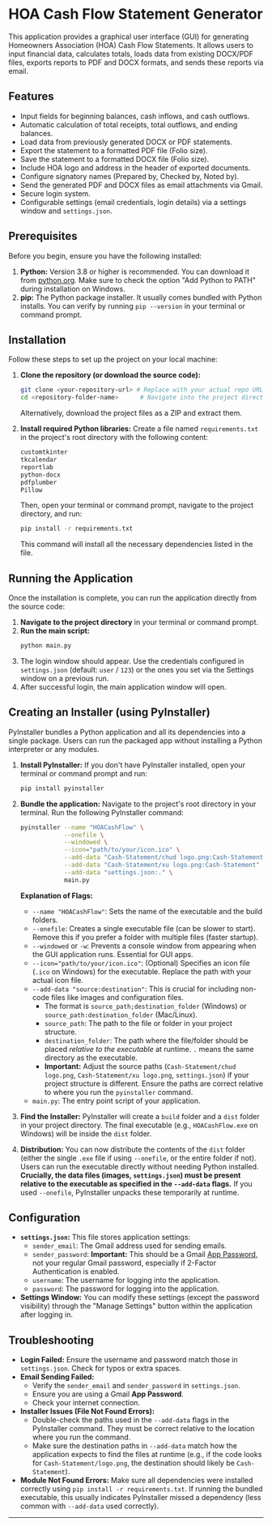 # HOA Cash Flow Statement Generator

This application provides a graphical user interface (GUI) for generating Homeowners Association (HOA) Cash Flow Statements. It allows users to input financial data, calculates totals, loads data from existing DOCX/PDF files, exports reports to PDF and DOCX formats, and sends these reports via email.

## Features

*   Input fields for beginning balances, cash inflows, and cash outflows.
*   Automatic calculation of total receipts, total outflows, and ending balances.
*   Load data from previously generated DOCX or PDF statements.
*   Export the statement to a formatted PDF file (Folio size).
*   Save the statement to a formatted DOCX file (Folio size).
*   Include HOA logo and address in the header of exported documents.
*   Configure signatory names (Prepared by, Checked by, Noted by).
*   Send the generated PDF and DOCX files as email attachments via Gmail.
*   Secure login system.
*   Configurable settings (email credentials, login details) via a settings window and `settings.json`.

## Prerequisites

Before you begin, ensure you have the following installed:

1.  **Python:** Version 3.8 or higher is recommended. You can download it from [python.org](https://www.python.org/downloads/). Make sure to check the option "Add Python to PATH" during installation on Windows.
2.  **pip:** The Python package installer. It usually comes bundled with Python installs. You can verify by running `pip --version` in your terminal or command prompt.

## Installation

Follow these steps to set up the project on your local machine:

1.  **Clone the repository (or download the source code):**
    ```bash
    git clone <your-repository-url> # Replace with your actual repo URL if applicable
    cd <repository-folder-name>      # Navigate into the project directory
    ```
    Alternatively, download the project files as a ZIP and extract them.

2.  **Install required Python libraries:**
    Create a file named `requirements.txt` in the project's root directory with the following content:

    ```txt
    customtkinter
    tkcalendar
    reportlab
    python-docx
    pdfplumber
    Pillow
    ```

    Then, open your terminal or command prompt, navigate to the project directory, and run:
    ```bash
    pip install -r requirements.txt
    ```
    This command will install all the necessary dependencies listed in the file.

## Running the Application

Once the installation is complete, you can run the application directly from the source code:

1.  **Navigate to the project directory** in your terminal or command prompt.
2.  **Run the main script:**
    ```bash
    python main.py
    ```
3.  The login window should appear. Use the credentials configured in `settings.json` (default: `user` / `123`) or the ones you set via the Settings window on a previous run.
4.  After successful login, the main application window will open.

## Creating an Installer (using PyInstaller)

PyInstaller bundles a Python application and all its dependencies into a single package. Users can run the packaged app without installing a Python interpreter or any modules.

1.  **Install PyInstaller:**
    If you don't have PyInstaller installed, open your terminal or command prompt and run:
    ```bash
    pip install pyinstaller
    ```

2.  **Bundle the application:**
    Navigate to the project's root directory in your terminal. Run the following PyInstaller command:

    ```bash
    pyinstaller --name "HOACashFlow" \
                --onefile \
                --windowed \
                --icon="path/to/your/icon.ico" \
                --add-data "Cash-Statement/chud logo.png:Cash-Statement" \
                --add-data "Cash-Statement/xu logo.png:Cash-Statement" \
                --add-data "settings.json:." \
                main.py
    ```

    **Explanation of Flags:**
    *   `--name "HOACashFlow"`: Sets the name of the executable and the build folders.
    *   `--onefile`: Creates a single executable file (can be slower to start). Remove this if you prefer a folder with multiple files (faster startup).
    *   `--windowed` or `-w`: Prevents a console window from appearing when the GUI application runs. Essential for GUI apps.
    *   `--icon="path/to/your/icon.ico"`: (Optional) Specifies an icon file (`.ico` on Windows) for the executable. Replace the path with your actual icon file.
    *   `--add-data "source:destination"`: This is crucial for including non-code files like images and configuration files.
        *   The format is `source_path;destination_folder` (Windows) or `source_path:destination_folder` (Mac/Linux).
        *   `source_path`: The path to the file or folder in your project structure.
        *   `destination_folder`: The path where the file/folder should be placed *relative to the executable* at runtime. `.` means the same directory as the executable.
        *   **Important:** Adjust the source paths (`Cash-Statement/chud logo.png`, `Cash-Statement/xu logo.png`, `settings.json`) if your project structure is different. Ensure the paths are correct relative to where you run the `pyinstaller` command.
    *   `main.py`: The entry point script of your application.

3.  **Find the Installer:**
    PyInstaller will create a `build` folder and a `dist` folder in your project directory. The final executable (e.g., `HOACashFlow.exe` on Windows) will be inside the `dist` folder.

4.  **Distribution:**
    You can now distribute the contents of the `dist` folder (either the single `.exe` file if using `--onefile`, or the entire folder if not). Users can run the executable directly without needing Python installed. **Crucially, the data files (images, `settings.json`) must be present relative to the executable as specified in the `--add-data` flags.** If you used `--onefile`, PyInstaller unpacks these temporarily at runtime.

## Configuration

*   **`settings.json`:** This file stores application settings:
    *   `sender_email`: The Gmail address used for sending emails.
    *   `sender_password`: **Important:** This should be a Gmail [App Password](https://support.google.com/accounts/answer/185833), not your regular Gmail password, especially if 2-Factor Authentication is enabled.
    *   `username`: The username for logging into the application.
    *   `password`: The password for logging into the application.
*   **Settings Window:** You can modify these settings (except the password visibility) through the "Manage Settings" button within the application after logging in.

## Troubleshooting

*   **Login Failed:** Ensure the username and password match those in `settings.json`. Check for typos or extra spaces.
*   **Email Sending Failed:**
    *   Verify the `sender_email` and `sender_password` in `settings.json`.
    *   Ensure you are using a Gmail **App Password**.
    *   Check your internet connection.
*   **Installer Issues (File Not Found Errors):**
    *   Double-check the paths used in the `--add-data` flags in the PyInstaller command. They must be correct relative to the location where you run the command.
    *   Make sure the destination paths in `--add-data` match how the application expects to find the files at runtime (e.g., if the code looks for `Cash-Statement/logo.png`, the destination should likely be `Cash-Statement`).
*   **Module Not Found Errors:** Make sure all dependencies were installed correctly using `pip install -r requirements.txt`. If running the bundled executable, this usually indicates PyInstaller missed a dependency (less common with `--add-data` used correctly).

---
